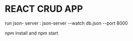 # REACT CRUD APP

run json- server : json-server --watch db.json --port 8000

npm install and npm start
